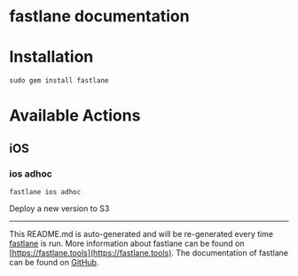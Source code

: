 fastlane documentation
================
# Installation
```
sudo gem install fastlane
```
# Available Actions
## iOS
### ios adhoc
```
fastlane ios adhoc
```
Deploy a new version to S3

----

This README.md is auto-generated and will be re-generated every time [fastlane](https://fastlane.tools) is run.
More information about fastlane can be found on [https://fastlane.tools](https://fastlane.tools).
The documentation of fastlane can be found on [GitHub](https://github.com/fastlane/fastlane/tree/master/fastlane).
